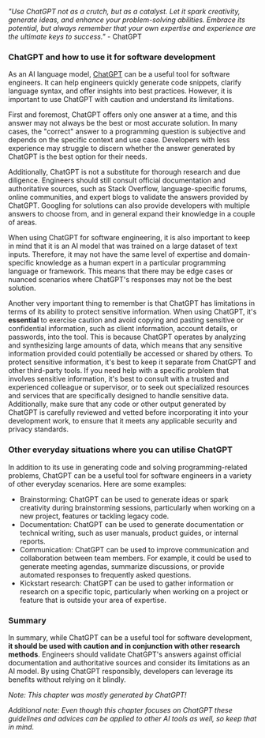 _"Use ChatGPT not as a crutch, but as a catalyst. Let it spark creativity, generate ideas, and enhance your
problem-solving abilities. Embrace its potential, but always remember that your own expertise and experience are the
ultimate keys to success."_ - ChatGPT

### ChatGPT and how to use it for software development

As an AI language model, [ChatGPT](https://openai.com/blog/chatgpt) can be a useful tool for software engineers.
It can help engineers quickly generate code snippets, clarify language syntax, and offer insights into best practices.
However, it is important to use ChatGPT with caution and understand its limitations.

First and foremost, ChatGPT offers only one answer at a time, and this answer may not always be the best or most
accurate solution. In many cases, the "correct" answer to a programming question is subjective and depends on the
specific context and use case. Developers with less experience may struggle to discern whether the answer generated by
ChatGPT is the best option for their needs.

Additionally, ChatGPT is not a substitute for thorough research and due diligence. Engineers should still consult
official documentation and authoritative sources, such as Stack Overflow, language-specific forums, online communities,
and expert blogs to validate the answers provided by ChatGPT. Googling for solutions can also provide developers with
multiple answers to choose from, and in general expand their knowledge in a couple of areas.

When using ChatGPT for software engineering, it is also important to keep in mind that it is an AI model that was
trained on a large dataset of text inputs. Therefore, it may not have the same level of expertise and domain-specific
knowledge as a human expert in a particular programming language or framework. This means that there may be edge cases
or nuanced scenarios where ChatGPT's responses may not be the best solution.

Another very important thing to remember is that ChatGPT has limitations in terms of its ability to protect sensitive
information. When using ChatGPT, it's **essential** to exercise caution and avoid copying and pasting sensitive or
confidential information, such as client information, account details, or passwords, into the tool. This is because
ChatGPT operates by analyzing and synthesizing large amounts of data, which means that any sensitive information
provided could potentially be accessed or shared by others. To protect sensitive information, it's best to keep it
separate from ChatGPT and other third-party tools. If you need help with a specific problem that involves sensitive
information, it's best to consult with a trusted and experienced colleague or supervisor, or to seek out specialized
resources and services that are specifically designed to handle sensitive data. Additionally, make sure that any code or
other output generated by ChatGPT is carefully reviewed and vetted before incorporating it into your development work,
to ensure that it meets any applicable security and privacy standards.

### Other everyday situations where you can utilise ChatGPT

In addition to its use in generating code and solving programming-related problems, ChatGPT can
be a useful tool for software engineers in a variety of other everyday scenarios. Here are some examples:

* Brainstorming: ChatGPT can be used to generate ideas or spark creativity during brainstorming sessions, particularly
  when working on a new project, features or tackling legacy code.
* Documentation: ChatGPT can be used to generate documentation or technical writing, such as user manuals, product
  guides, or internal reports.
* Communication: ChatGPT can be used to improve communication and collaboration between team members. For example, it
  could be used to generate meeting agendas, summarize discussions, or provide automated responses to frequently asked
  questions.
* Kickstart research: ChatGPT can be used to gather information or research on a specific topic, particularly when
  working on a project or feature that is outside your area of expertise.

### Summary

In summary, while ChatGPT can be a useful tool for software development, **it should be used with caution and in
conjunction with other research methods**. Engineers should validate ChatGPT's answers against official documentation
and authoritative sources and consider its limitations as an AI model. By using ChatGPT responsibly, developers can
leverage its benefits without relying on it blindly.

_Note: This chapter was mostly generated by ChatGPT!_

_Additional note: Even though this chapter focuses on ChatGPT these guidelines and advices can be applied to other AI
tools as well, so keep that in mind._